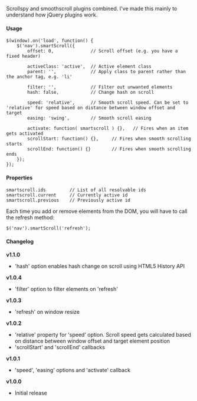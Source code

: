 Scrollspy and smoothscroll plugins combined. I've made this mainly to understand how jQuery plugins work.


#### Usage
	$(window).on('load', function() {
		$('nav').smartScroll({
			offset: 0,				// Scroll offset (e.g. you have a fixed header)
	
			activeClass: 'active',	// Active element class
			parent: '',				// Apply class to parent rather than the anchor tag, e.g. 'li'
	
			filter: '',				// Filter out unwanted elements
			hash: false,			// Change hash on scroll
			
			speed: 'relative',		// Smooth scroll speed. Can be set to 'relative' for speed based on distance between window offset and target
			easing: 'swing',		// Smooth scroll easing
	
			activate: function( smartscroll ) {},	// Fires when an item gets activated
			scrollStart: function() {},		// Fires when smooth scrolling starts
			scrollEnd: function() {}		// Fires when smooth scrolling ends
		});
	});
	
#### Properties

	smartscroll.ids			// List of all resolvable ids
	smartscroll.current		// Currently active id
	smartscroll.previous	// Previously active id
	
Each time you add or remove elements from the DOM, you will have to call the refresh method:

	$('nav').smartScroll('refresh');

#### Changelog

__v1.1.0__

- 'hash' option enables hash change on scroll using HTML5 History API

__v1.0.4__

- 'filter' option to filter elements on 'refresh'

__v1.0.3__

- 'refresh' on window resize

__v1.0.2__

- 'relative' property for 'speed' option. Scroll speed gets calculated based on distance between window offset and target element position
- 'scrollStart' and 'scrollEnd' callbacks

__v1.0.1__

- 'speed', 'easing' options and 'activate' callback
	
__v1.0.0__

- Initial release
